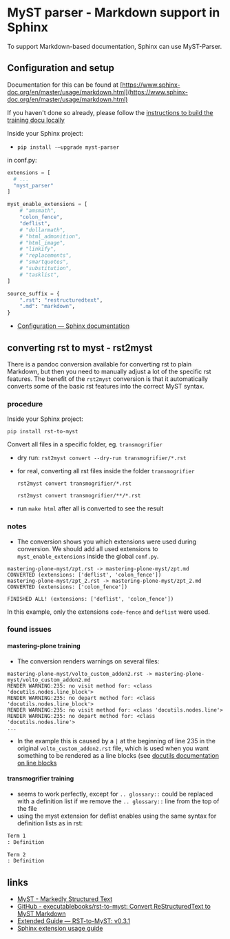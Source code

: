 # MyST parser - Markdown support in Sphinx

To support Markdown-based documentation, Sphinx can use MyST-Parser.

## Configuration and setup

Documentation for this can be found at [https://www.sphinx-doc.org/en/master/usage/markdown.html](https://www.sphinx-doc.org/en/master/usage/markdown.html)

If you haven't done so already, please follow the [instructions to build the training docu locally](https://training.plone.org/5/mastering-plone/about_mastering.html#building-the-documentation-locally)

Inside your Sphinx project:

- `pip install -—upgrade myst-parser`

in conf.py:

```py
extensions = [
  # ...
  "myst_parser"
]

myst_enable_extensions = [
    # "amsmath",
    "colon_fence",
    "deflist",
    # "dollarmath",
    # "html_admonition",
    # "html_image",
    # "linkify",
    # "replacements",
    # "smartquotes",
    # "substitution",
    # "tasklist",
]

source_suffix = {
    ".rst": "restructuredtext",
    ".md": "markdown",
}

```

- [Configuration — Sphinx documentation](https://www.sphinx-doc.org/en/master/usage/configuration.html#confval-source_parsers)

## converting rst to myst - rst2myst

There is a pandoc conversion available for converting rst to plain Markdown, but then you need to manually adjust a lot of the specific rst features.
The benefit of the `rst2myst` conversion is that it automatically converts some of the basic rst features into the correct MyST syntax.

### procedure

Inside your Sphinx project:

`pip install rst-to-myst`

Convert all files in a specific folder, eg. `transmogrifier`

- dry run:
  `rst2myst convert --dry-run transmogrifier/*.rst`

- for real, converting all rst files inside the folder `transmogrifier`

  `rst2myst convert transmogrifier/*.rst`

  `rst2myst convert transmogrifier/**/*.rst`

- run `make html` after all is converted to see the result

### notes

- The conversion shows you which extensions were used during conversion.
  We should add all used extensions to `myst_enable_extensions` inside the global `conf.py`.

```console
mastering-plone-myst/zpt.rst -> mastering-plone-myst/zpt.md
CONVERTED (extensions: ['deflist', 'colon_fence'])
mastering-plone-myst/zpt_2.rst -> mastering-plone-myst/zpt_2.md
CONVERTED (extensions: ['colon_fence'])

FINISHED ALL! (extensions: ['deflist', 'colon_fence'])
```

In this example, only the extensions `code-fence` and `deflist` were used.

### found issues

#### mastering-plone training

- The conversion renders warnings on several files:

```console
mastering-plone-myst/volto_custom_addon2.rst -> mastering-plone-myst/volto_custom_addon2.md
RENDER WARNING:235: no visit method for: <class 'docutils.nodes.line_block'>
RENDER WARNING:235: no depart method for: <class 'docutils.nodes.line_block'>
RENDER WARNING:235: no visit method for: <class 'docutils.nodes.line'>
RENDER WARNING:235: no depart method for: <class 'docutils.nodes.line'>
...
```

- In the example this is caused by a `|` at the beginning of line 235 in the original `volto_custom_addon2.rst` file, which is used when you want something to be rendered as a line blocks (see [docutils documentation on line blocks](https://docutils.sourceforge.io/docs/ref/rst/restructuredtext.html#line-blocks)

#### transmogrifier training

- seems to work perfectly, except for `.. glossary::`
  could be replaced with a definition list if we remove the `.. glossary::` line from the top of the file
- using the myst extension for deflist enables using the same syntax for definition lists as in rst:

```rst
Term 1
: Definition

Term 2
: Definition
```

## links

- [MyST - Markedly Structured Text](https://myst-parser.readthedocs.io/en/latest/index.html)
- [GitHub - executablebooks/rst-to-myst: Convert ReStructuredText to MyST Markdown](https://github.com/executablebooks/rst-to-myst)
- [Extended Guide — RST-to-MyST: v0.3.1](https://rst-to-myst.readthedocs.io/en/latest/usage.html)
- [Sphinx extension usage guide](https://myst-parser.readthedocs.io/en/latest/sphinx/use.html#migrate-pre-existing-rst-into-myst)
